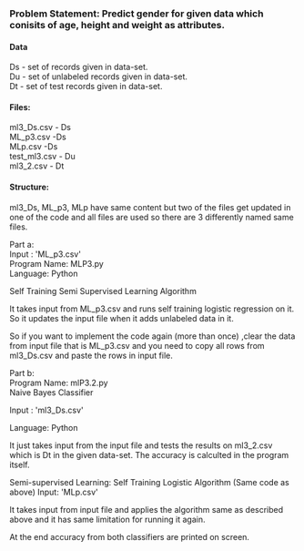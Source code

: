 ### Problem Statement: Predict gender for given data which conisits of age, height and weight as attributes.

#### Data
Ds - set of records given in data-set.    
Du - set of unlabeled records given in data-set.  
Dt - set of test records given in data-set.  

#### Files:  
ml3_Ds.csv - Ds  
ML_p3.csv -Ds  
MLp.csv -Ds  
test_ml3.csv - Du  
ml3_2.csv - Dt  

#### Structure:  
ml3_Ds, ML_p3, MLp have same content but two of the files get updated in one of the code and all files are used so there are 3 differently named same files. 

Part a:  
Input : 'ML_p3.csv'  
Program Name: MLP3.py  
Language: Python 

Self Training Semi Supervised Learning Algorithm  

It takes input from ML_p3.csv and runs self training logistic regression on it. So it updates the input file when it adds unlabeled data in it.

So if you want to implement the code again (more than once) ,clear the data from input file that is ML_p3.csv and you need to copy all rows from ml3_Ds.csv and paste the rows in input file.   


Part b:  
Program Name: mlP3.2.py  
Naive Bayes Classifier  

Input : 'ml3_Ds.csv'

Language: Python

It just takes input from the input file and tests the results on ml3_2.csv which is Dt in the given data-set. The accuracy is calculted in the program itself.

Semi-supervised Learning: Self Training Logistic Algorithm (Same code as above) 
Input: 'MLp.csv'  

It takes input from input file and applies the algorithm same as described above and it has same limitation for running it again.  

At the end accuracy from both classifiers are printed on screen.

